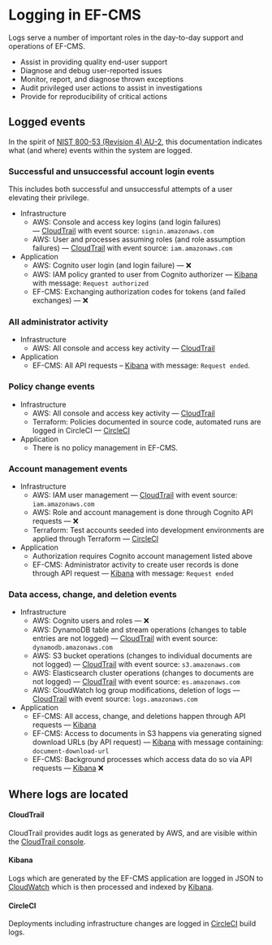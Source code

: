 # Logging in EF-CMS

Logs serve a number of important roles in the day-to-day support and operations of EF-CMS.

- Assist in providing quality end-user support
- Diagnose and debug user-reported issues
- Monitor, report, and diagnose thrown exceptions
- Audit privileged user actions to assist in investigations
- Provide for reproducibility of critical actions

## Logged events

In the spirit of [NIST 800-53 (Revision 4) AU-2](https://nvd.nist.gov/800-53/Rev4/control/au-2), this documentation indicates what (and where) events within the system are logged.

### Successful and unsuccessful account login events

This includes both successful and unsuccessful attempts of a user elevating their privilege.

- Infrastructure
  - AWS: Console and access key logins (and login failures) — [CloudTrail][cloudtrail] with event source: `signin.amazonaws.com`
  - AWS: User and processes assuming roles (and role assumption failures) — [CloudTrail][cloudtrail] with event source: `iam.amazonaws.com`
- Application
  - AWS: Cognito user login (and login failure) — ❌
  - AWS: IAM policy granted to user from Cognito authorizer — [Kibana][kibana] with message: `Request authorized`
  - EF-CMS: Exchanging authorization codes for tokens (and failed exchanges) — ❌

### All administrator activity

- Infrastructure
  - AWS: All console and access key activity — [CloudTrail][cloudtrail]
- Application
  - EF-CMS: All API requests – [Kibana][kibana] with message: `Request ended`.

### Policy change events

- Infrastructure
  - AWS: All console and access key activity — [CloudTrail][cloudtrail]
  - Terraform: Policies documented in source code, automated runs are logged in CircleCI — [CircleCI][circleci]
- Application
  - There is no policy management in EF-CMS.

### Account management events

- Infrastructure
  - AWS: IAM user management — [CloudTrail][cloudtrail] with event source: `iam.amazonaws.com`
  - AWS: Role and account management is done through Cognito API requests — ❌
  - Terraform: Test accounts seeded into development environments are applied through Terraform — [CircleCI][circleci]
- Application
  - Authorization requires Cognito account management listed above
  - EF-CMS: Administrator activity to create user records is done through API request — [Kibana][kibana] with message: `Request ended`

### Data access, change, and deletion events

- Infrastructure
  - AWS: Cognito users and roles — ❌
  - AWS: DynamoDB table and stream operations (changes to table entries are not logged) — [CloudTrail][cloudtrail] with event source: `dynamodb.amazonaws.com`
  - AWS: S3 bucket operations (changes to individual documents are not logged) — [CloudTrail][cloudtrail] with event source: `s3.amazonaws.com`
  - AWS: Elasticsearch cluster operations (changes to documents are not logged) — [CloudTrail][cloudtrail] with event source: `es.amazonaws.com`
  - AWS: CloudWatch log group modifications, deletion of logs — [CloudTrail][cloudtrail] with event source: `logs.amazonaws.com`
- Application
  - EF-CMS: All access, change, and deletions happen through API requests — [Kibana][kibana]
  - EF-CMS: Access to documents in S3 happens via generating signed download URLs (by API request) — [Kibana][kibana] with message containing: `document-download-url`
  - EF-CMS: Background processes which access data do so via API requests — [Kibana][kibana] ❌

## Where logs are located

#### CloudTrail

CloudTrail provides audit logs as generated by AWS, and are visible within the [CloudTrail console](https://aws.amazon.com/cloudtrail/).

#### Kibana

Logs which are generated by the EF-CMS application are logged in JSON to [CloudWatch](https://aws.amazon.com/cloudwatch/) which is then processed and indexed by [Kibana](https://docs.aws.amazon.com/elasticsearch-service/latest/developerguide/es-kibana.html).

#### CircleCI

Deployments including infrastructure changes are logged in [CircleCI](https://circleci.com/) build logs.

[cloudtrail]: #cloudtrail
[kibana]: #kibana
[circleci]: #circleci
